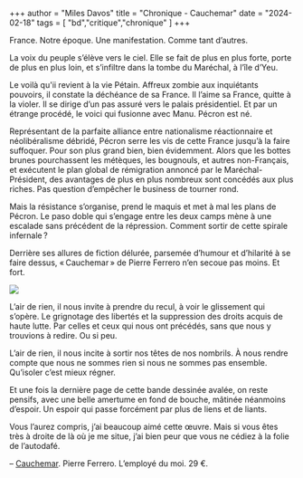 +++
author = "Miles Davos"
title = "Chronique - Cauchemar"
date = "2024-02-18"
tags = [
    "bd","critique","chronique"
]
+++

France. Notre époque. Une manifestation. Comme tant d’autres.

La voix du peuple s’élève vers le ciel. Elle se fait de plus en plus forte, porte de plus en plus loin, et s’infiltre dans la tombe du Maréchal, à l’île d’Yeu.

Le voilà qu'ii revient à la vie Pétain. Affreux zombie aux inquiétants pouvoirs, il constate la déchéance de sa France. Il l’aime sa France, quitte à la violer. Il se dirige d’un pas assuré vers le palais présidentiel. Et par un étrange procédé, le voici qui fusionne avec Manu. Pécron est né. 

Représentant de la parfaite alliance entre nationalisme réactionnaire et néolibéralisme débridé, Pécron serre les vis de cette France jusqu’à la faire suffoquer. Pour son plus grand bien, bien évidemment. Alors que les bottes brunes pourchassent les métèques, les bougnouls, et autres non-Français, et exécutent le plan global de rémigration annoncé par le Maréchal-Président, des avantages de plus en plus nombreux sont concédés aux plus riches. Pas question d’empêcher le business de tourner rond.

Mais la résistance s’organise, prend le maquis et met à mal les plans de Pécron. Le paso doble qui s’engage entre les deux camps mène à une escalade sans précédent de la répression. Comment sortir de cette spirale infernale ?
	
Derrière ses allures de fiction délurée, parsemée d’humour et d’hilarité à se faire dessus, « Cauchemar » de Pierre Ferrero n’en secoue pas moins. Et fort.

![](/images/cauchemar.jpeg)
	
L’air de rien, il nous invite à prendre du recul, à voir le glissement qui s’opère. Le grignotage des libertés et la suppression des droits acquis de haute lutte. Par celles et ceux qui nous ont précédés, sans que nous y trouvions à redire. Ou si peu.
	
L’air de rien, il nous incite à sortir nos têtes de nos nombrils. À nous rendre compte que nous ne sommes rien si nous ne sommes pas ensemble. Qu’isoler c’est mieux régner.

Et une fois la dernière page de cette bande dessinée avalée, on reste pensifs, avec une belle amertume en fond de bouche, mâtinée néanmoins d’espoir. Un espoir qui passe forcément par plus de liens et de liants.

Vous l’aurez compris, j’ai beaucoup aimé cette œuvre. Mais si vous êtes très à droite de là où je me situe, j’ai bien peur que vous ne cédiez à la folie de l’autodafé.

–
[Cauchemar](https://employe-du-moi.org/Cauchemar). Pierre Ferrero. L’employé du moi. 29 €.
